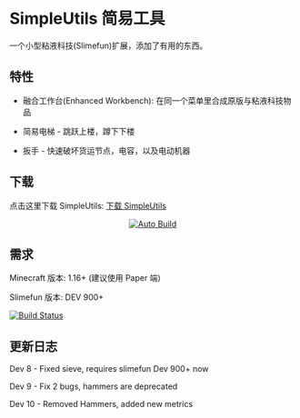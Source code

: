 # SimpleUtils 简易工具

一个小型粘液科技(Slimefun)扩展，添加了有用的东西。

## 特性

- 融合工作台(Enhanced Workbench): 在同一个菜单里合成原版与粘液科技物品

- 简易电梯 - 跳跃上楼，蹲下下楼

- 扳手 - 快速破坏货运节点，电容，以及电动机器

## 下载

点击这里下载 SimpleUtils: [下载 SimpleUtils](https://github.com/ybw0014/SimpleUtils-CN/actions/workflows/maven.yml)

<p align="center">
  <a href="https://github.com/ybw0014/SimpleUtils-CN/actions/workflows/maven.yml">
    <img src="https://github.com/ybw0014/SimpleUtils-CN/actions/workflows/maven.yml/badge.svg" alt="Auto Build"/>
  </a>
</p>

## 需求

Minecraft 版本: 1.16+ (建议使用 Paper 端)

Slimefun 版本: DEV 900+

[![Build Status](https://thebusybiscuit.github.io/builds/TheBusyBiscuit/Slimefun4/master/badge.svg)](https://thebusybiscuit.github.io/builds/TheBusyBiscuit/Slimefun4/master/)

## 更新日志

Dev 8 - Fixed sieve, requires slimefun Dev 900+ now

Dev 9 - Fix 2 bugs, hammers are deprecated

Dev 10 - Removed Hammers, added new metrics